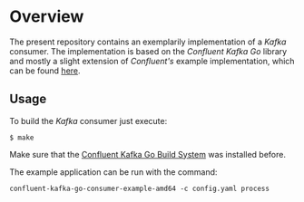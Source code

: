 # Overview

The present repository contains an exemplarily implementation of a *Kafka*
consumer. The implementation is based on the *Confluent Kafka Go* library and
mostly a slight extension of *Confluent's* example implementation, which can be
found
[here](https://github.com/confluentinc/examples/tree/5.5.0-post/clients/cloud/go).

## Usage

To build the *Kafka* consumer just execute:

```
$ make
```

Make sure that the
[Confluent Kafka Go Build System](https://github.com/devsecurity-io/confluent-kafka-go-build-system)
was installed before.

The example application can be run with the command:

```
confluent-kafka-go-consumer-example-amd64 -c config.yaml process
```
